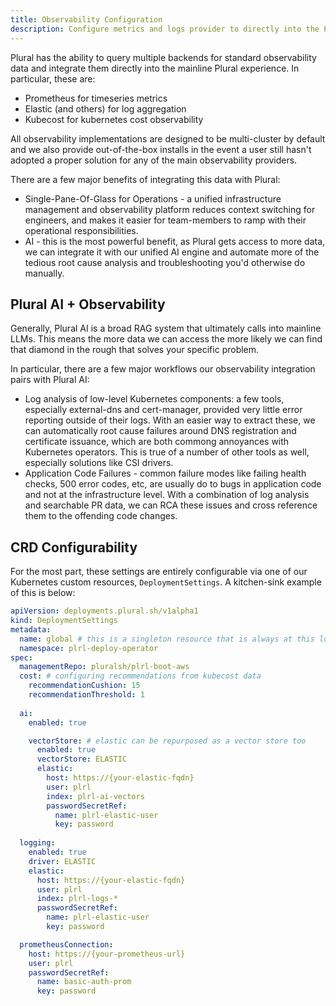 ```yaml
---
title: Observability Configuration
description: Configure metrics and logs provider to directly into the Plural UI 
---
```


Plural has the ability to query multiple backends for standard observability data and integrate them directly into the mainline Plural experience.  In particular, these are:

* Prometheus for timeseries metrics
* Elastic (and others) for log aggregation
* Kubecost for kubernetes cost observability

All observability implementations are designed to be multi-cluster by default and we also provide out-of-the-box installs in the event a user still hasn't adopted a proper solution for any of the main observability providers.

There are a few major benefits of integrating this data with Plural:

* Single-Pane-Of-Glass for Operations - a unified infrastructure management and observability platform reduces context switching for engineers, and makes it easier for team-members to ramp with their operational responsibilities.
* AI - this is the most powerful benefit, as Plural gets access to more data, we can integrate it with our unified AI engine and automate more of the tedious root cause analysis and troubleshooting you'd otherwise do manually.


## Plural AI + Observability

Generally, Plural AI is a broad RAG system that ultimately calls into mainline LLMs.  This means the more data we can access the more likely we can find that diamond in the rough that solves your specific problem.

In particular, there are a few major workflows our observability integration pairs with Plural AI:

* Log analysis of low-level Kubernetes components: a few tools, especially external-dns and cert-manager, provided very little error reporting outside of their logs.  With an easier way to extract these, we can automatically root cause failures around DNS registration and certificate issuance, which are both commong annoyances with Kubernetes operators.  This is true of a number of other tools as well, especially solutions like CSI drivers.
* Application Code Failures - common failure modes like failing health checks, 500 error codes, etc, are usually do to bugs in application code and not at the infrastructure level.  With a combination of log analysis and searchable PR data, we can RCA these issues and cross reference them to the offending code changes.

## CRD Configurability

For the most part, these settings are entirely configurable via one of our Kubernetes custom resources, `DeploymentSettings`.  A kitchen-sink example of this is below:

```yaml
apiVersion: deployments.plural.sh/v1alpha1
kind: DeploymentSettings
metadata:
  name: global # this is a singleton resource that is always at this location
  namespace: plrl-deploy-operator
spec:
  managementRepo: pluralsh/plrl-boot-aws
  cost: # configuring recommendations from kubecost data
    recommendationCushion: 15
    recommendationThreshold: 1
    
  ai:
    enabled: true

    vectorStore: # elastic can be repurposed as a vector store too
      enabled: true
      vectorStore: ELASTIC
      elastic:
        host: https://{your-elastic-fqdn}
        user: plrl
        index: plrl-ai-vectors
        passwordSecretRef:
          name: plrl-elastic-user
          key: password
    
  logging:
    enabled: true
    driver: ELASTIC
    elastic:
      host: https://{your-elastic-fqdn}
      user: plrl
      index: plrl-logs-*
      passwordSecretRef:
        name: plrl-elastic-user
        key: password

  prometheusConnection:
    host: https://{your-prometheus-url}
    user: plrl
    passwordSecretRef:
      name: basic-auth-prom
      key: password
```
